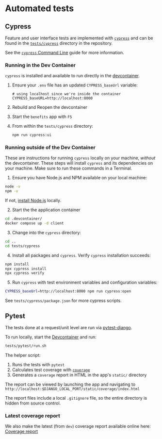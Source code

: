 # Automated tests

## Cypress

Feature and user interface tests are implemented with [`cypress`](https://www.cypress.io/) and can be found in the
[`tests/cypress`](https://github.com/cal-itp/benefits/tree/dev/tests/cypress) directory in the repository.

See the [`cypress` Command Line](https://docs.cypress.io/guides/guides/command-line) guide for more information.

### Running in the Dev Container

`cypress` is installed and available to run directly in the [devcontainer](../development/README.md#vs-code-with-devcontainers).

1. Ensure your `.env` file has an updated `CYPRESS_baseUrl` variable:

    ```env
    # using localhost since we're inside the container
    CYPRESS_baseURL=http://localhost:8000
    ```

2. Rebuild and Reopen the devcontainer
3. Start the `benefits` app with `F5`
4. From within the `tests/cypress` directory:

    ```bash
    npm run cypress:ui
    ```

### Running outside of the Dev Container

These are instructions for running `cypress` locally on your machine, *without* the devcontainer. These steps
will install `cypress` and its dependencies on your  machine. Make sure to run these commands in a Terminal.

1. Ensure you have Node.js and NPM available on your local machine:

```bash
node -v
npm -v
```

If not, [install Node.js](https://nodejs.org/en/download/) locally.

2. Start the the application container

```bash
cd .devcontainer/
docker compose up -d client
```

3. Change into the `cypress` directory:

```bash
cd ..
cd tests/cypress
```

4. Install all packages and `cypress`. Verify `cypress` installation succeeds:

```bash
npm install
npx cypress install
npx cypress verify
```

5. Run `cypress` with test environment variables and configuration variables:

```bash
CYPRESS_baseUrl=http://localhost:8000 npm run cypress:open
```

See `tests/cypress/package.json` for more cypress scripts.

## Pytest

The tests done at a request/unit level are run via [pytest-django](https://pytest-django.readthedocs.io/en/latest/index.html).

To run locally, start the [Devcontainer](../development/README.md) and run:

```bash
tests/pytest/run.sh
```

The helper script:

1. Runs the tests with `pytest`
2. Calculates test coverage with [`coverage`](https://coverage.readthedocs.io/en/latest/)
3. Generates a `coverage` report in HTML in the app's `static/` directory

The report can be viewed by launching the app and navigating to `http://localhost:$DJANGO_LOCAL_PORT/static/coverage/index.html`

The report files include a local `.gitignore` file, so the entire directory is hidden from source control.

### Latest coverage report

We also make the latest (from `dev`) coverage report available online here: [Coverage report](./coverage)
